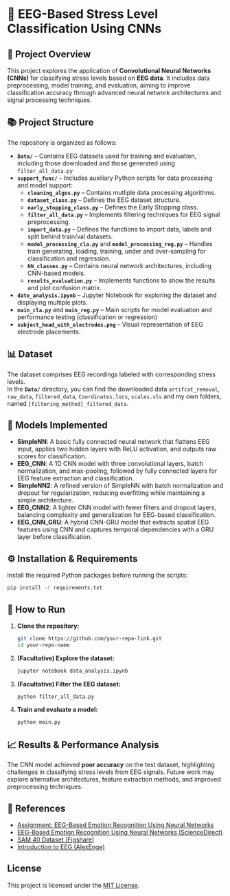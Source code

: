 # 🧠 EEG-Based Stress Level Classification Using CNNs  

## 📌 Project Overview  
This project explores the application of **Convolutional Neural Networks (CNNs)** for classifying stress levels based on **EEG data**. It includes data preprocessing, model training, and evaluation, aiming to improve classification accuracy through advanced neural network architectures and signal processing techniques.  

## 📚 Project Structure  
The repository is organized as follows:  

- **`Data/`** – Contains EEG datasets used for training and evaluation, including those downloaded and those generated using `filter_all_data.py` 
- **`support_func/`** – Includes auxiliary Python scripts for data processing and model support:
   - **`cleaning_algos.py`** – Contains mutliple data processing algorithms.
   - **`dataset_class.py`** – Defines the EEG dataset structure.
   - **`early_stopping_class.py`** – Defines the Early Stopping class.
   - **`filter_all_data.py`** – Implements filtering techniques for EEG signal preprocessing.  
   - **`import_data.py`** – Defines the functions to import data, labels and split behind train/val datasets.  
   - **`model_processing_cla.py`** and **`model_processing_reg.py`** – Handles train generating, loading, training, under and over-sampling for classification and regression.
   - **`NN_classes.py`** – Contains neural network architectures, including CNN-based models.
   - **`results_evaluation.py`** – Implements functions to show the results and plot confusion matrix.  
- **`date_analysis.ipynb`** – Jupyter Notebook for exploring the dataset and displaying multiple plots.
- **`main_cla.py`** and **`main_reg.py`** – Main scripts for model evaluation and performance testing (classification or regression)  
- **`subject_head_with_electrodes.png`** – Visual representation of EEG electrode placements.  

## 📊 Dataset  
The dataset comprises EEG recordings labeled with corresponding stress levels.  
In the **`Data/`** directory, you can find the downloaded data `artifcat_removal`, `raw_data`, `filtered_data`, `Coordinates.locs`, `scales.xls` and my own folders, named `[filtering_method]_filtered_data`.

## 🔬 Models Implemented 
- **SimpleNN**: A basic fully connected neural network that flattens EEG input, applies two hidden layers with ReLU activation, and outputs raw scores for classification.  
- **EEG_CNN**: A 1D CNN model with three convolutional layers, batch normalization, and max-pooling, followed by fully connected layers for EEG feature extraction and classification.  
- **SimpleNN2**: A refined version of SimpleNN with batch normalization and dropout for regularization, reducing overfitting while maintaining a simple architecture.  
- **EEG_CNN2**: A lighter CNN model with fewer filters and dropout layers, balancing complexity and generalization for EEG-based classification.  
- **EEG_CNN_GRU**: A hybrid CNN-GRU model that extracts spatial EEG features using CNN and captures temporal dependencies with a GRU layer before classification.  

## ⚙️ Installation & Requirements  
Install the required Python packages before running the scripts:

```bash
pip install -r requirements.txt
```

## 🚀 How to Run  

1. **Clone the repository:**  
   ```bash
   git clone https://github.com/your-repo-link.git
   cd your-repo-name
   ```
2. **(Facultative) Explore the dataset:**  
   ```bash
   jupyter notebook data_analysis.ipynb
   ```

3. **(Facultative) Filter the EEG dataset:**  
   ```bash
   python filter_all_data.py
   ```
4. **Train and evaluate a model:**  
   ```bash
   python main.py
   ```


## 📈 Results & Performance Analysis  
The CNN model achieved **poor accuracy** on the test dataset, highlighting challenges in classifying stress levels from EEG signals. Future work may explore alternative architectures, feature extraction methods, and improved preprocessing techniques.  

## 🐝 References  
- [Assignment: EEG-Based Emotion Recognition Using Neural Networks](Assignment_%20EEG-Based%20Emotion%20Recognition%20Using%20Neural%20Networks.pdf)  
- [EEG-Based Emotion Recognition Using Neural Networks (ScienceDirect)](https://www.sciencedirect.com/science/article/pii/S2352340921010465)  
- [SAM 40 Dataset (Figshare)](https://figshare.com/articles/dataset/SAM_40_Dataset_of_40_Subject_EEG_Recordings_to_Monitor_the_Induced-Stress_while_performing_Stroop_Color-Word_Test_Arithmetic_Task_and_Mirror_Image_Recognition_Task/14562090/1)
- [Introduction to EEG (AlexEnge)](https://alexenge.github.io/intro-to-eeg/misc/index.html)

## License
This project is licensed under the [MIT License](LICENSE).

